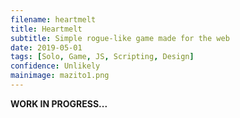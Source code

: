 ```yaml
---
filename: heartmelt
title: Heartmelt
subtitle: Simple rogue-like game made for the web
date: 2019-05-01
tags: [Solo, Game, JS, Scripting, Design]
confidence: Unlikely
mainimage: mazito1.png
---
```


**WORK IN PROGRESS...**
